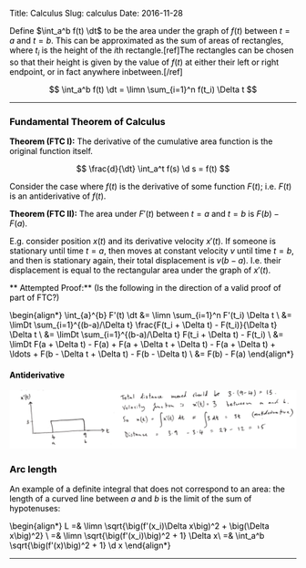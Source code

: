 Title: Calculus
Slug: calculus
Date: 2016-11-28

<style type="text/css">
body {color: black;}
</style>

$$
\newcommand{\i}{\mathbf{i}}
\newcommand{\j}{\mathbf{j}}
\newcommand{\cvec}[2]{\begin{pmatrix}#1\\#2\end{pmatrix}}
\newcommand{\mat}[4]{\begin{bmatrix}#1 & #2\\#3 & #4\\ \end{bmatrix}}
\newcommand{\scvec}[2]{\tiny{\cvec{#1}{#2}}}
\newcommand{\smat}[4]{\tiny{\mat{#1}{#2}{#3}{#4}}}
\newcommand{\nth}{n^{\text{th}}}
\newcommand{\sumn}{\sum_{n=1}^{\infty}}
\newcommand{\limn}{\lim\limits_{n \to \infty}}
\newcommand{\limDt}{\lim\limits_{\Delta t \to 0}}
\newcommand{\dt}{\,\mathrm{d}t}
\newcommand{\d}{\,\mathrm{d}}
$$

Define $\int_a^b f(t) \dt$ to be the area under the graph of $f(t)$ between
$t=a$ and $t=b$. This can be approximated as the sum of areas of rectangles,
where $t_i$ is the height of the $i\mathrm{th}$ rectangle.[ref]The rectangles
can be chosen so that their height is given by the value of $f(t)$ at either
their left or right endpoint, or in fact anywhere inbetween.[/ref]

$$
\int_a^b f(t) \dt = \limn \sum_{i=1}^n f(t_i) \Delta t
$$

----------------------------------------------------------------------------

### Fundamental Theorem of Calculus

**Theorem (FTC I):** The derivative of the cumulative area function is the original function itself.

$$
\frac{d}{\dt} \int_a^t f(s) \d s = f(t)
$$

Consider the case where $f(t)$ is the derivative of some function $F(t)$; i.e. $F(t)$ is an antiderivative of $f(t)$.

**Theorem (FTC II):** The area under $F'(t)$ between $t=a$ and $t=b$ is $F(b) - F(a)$.

E.g. consider position $x(t)$ and its derivative velocity $x'(t)$. If someone
is stationary until time $t=a$, then moves at constant velocity $v$ until time
$t=b$, and then is stationary again, their total displacement is
$v(b-a)$. I.e. their displacement is equal to the rectangular area under the
graph of $x'(t)$.

** Attempted Proof:** (Is the following in the direction of a valid proof of part of FTC?)

\begin{align*}
\int_{a}^{b} F'(t) \dt
&= \limn \sum_{i=1}^n F'(t_i) \Delta t \\
&= \limDt \sum_{i=1}^{(b-a)/\Delta t} \frac{F(t_i + \Delta t) - F(t_i)}{\Delta t} \Delta t \\
&= \limDt \sum_{i=1}^{(b-a)/\Delta t} F(t_i + \Delta t) - F(t_i) \\
&= \limDt F(a + \Delta t) - F(a) + F(a + \Delta t + \Delta t) - F(a + \Delta t) + \ldots  + F(b - \Delta t + \Delta t) - F(b - \Delta t) \\
&= F(b) - F(a)
\end{align*}


#### Antiderivative
![ftc-position-velocity](/images/calculus/ftc-position-velocity.png)


### Arc length

An example of a definite integral that does not correspond to an area: the
length of a curved line between $a$ and $b$ is the limit of the sum of
hypotenuses:

\begin{align*}
L =& \limn \sqrt{\big(f'(x_i)\Delta x\big)^2 + \big(\Delta x\big)^2} \\
  =& \limn \sqrt{\big(f'(x_i)\big)^2 + 1} \Delta x\\
  =& \int_a^b \sqrt{\big(f'(x)\big)^2 + 1} \d x
\end{align*}


----------------------------------------------------------------------------
